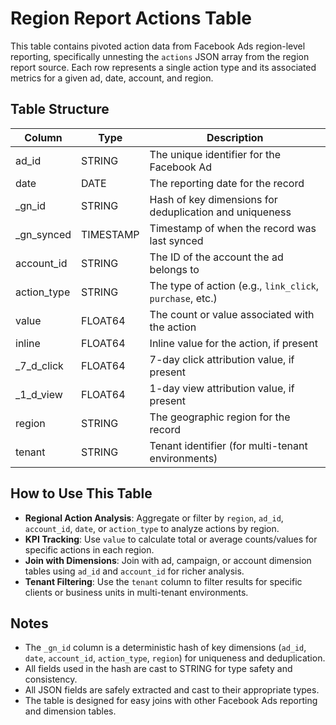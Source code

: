 # Region Report Actions Table

This table contains pivoted action data from Facebook Ads region-level reporting, specifically unnesting the `actions` JSON array from the region report source. Each row represents a single action type and its associated metrics for a given ad, date, account, and region.

## Table Structure

| Column      | Type      | Description                                                                 |
|-------------|-----------|-----------------------------------------------------------------------------|
| ad_id       | STRING    | The unique identifier for the Facebook Ad                                   |
| date        | DATE      | The reporting date for the record                                           |
| _gn_id      | STRING    | Hash of key dimensions for deduplication and uniqueness                     |
| _gn_synced  | TIMESTAMP | Timestamp of when the record was last synced                                |
| account_id  | STRING    | The ID of the account the ad belongs to                                     |
| action_type | STRING    | The type of action (e.g., `link_click`, `purchase`, etc.)                   |
| value       | FLOAT64   | The count or value associated with the action                               |
| inline      | FLOAT64   | Inline value for the action, if present                                     |
| _7_d_click  | FLOAT64   | 7-day click attribution value, if present                                   |
| _1_d_view   | FLOAT64   | 1-day view attribution value, if present                                    |
| region      | STRING    | The geographic region for the record                                        |
| tenant      | STRING    | Tenant identifier (for multi-tenant environments)                           |

## How to Use This Table

- **Regional Action Analysis**: Aggregate or filter by `region`, `ad_id`, `account_id`, `date`, or `action_type` to analyze actions by region.
- **KPI Tracking**: Use `value` to calculate total or average counts/values for specific actions in each region.
- **Join with Dimensions**: Join with ad, campaign, or account dimension tables using `ad_id` and `account_id` for richer analysis.
- **Tenant Filtering**: Use the `tenant` column to filter results for specific clients or business units in multi-tenant environments.

## Notes

- The `_gn_id` column is a deterministic hash of key dimensions (`ad_id`, `date`, `account_id`, `action_type`, `region`) for uniqueness and deduplication.
- All fields used in the hash are cast to STRING for type safety and consistency.
- All JSON fields are safely extracted and cast to their appropriate types.
- The table is designed for easy joins with other Facebook Ads reporting and dimension tables. 